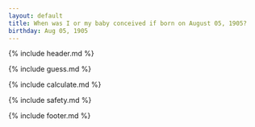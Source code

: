 ```yaml
---
layout: default
title: When was I or my baby conceived if born on August 05, 1905?
birthday: Aug 05, 1905
---
```


{% include header.md %}

{% include guess.md %}

{% include calculate.md %}

{% include safety.md %}

{% include footer.md %}



